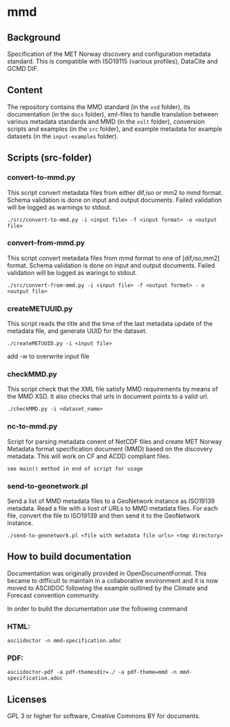 # mmd

## Background
Specification of the MET Norway discovery and configuration metadata
standard. This is compatible with ISO19115 (various profiles), DataCite
and GCMD DIF. 

## Content

The repository contains the MMD standard (in the `xsd` folder), its
documentation (in the `docs` folder), xml-files to handle translation
between various metadata standards and MMD (in the `xslt` folder),
conversion scripts and examples (in the `src` folder), and example
metadata for example datasets (in the `input-examples` folder).

## Scripts (src-folder)

### convert-to-mmd.py
This script convert metadata files from either dif,iso or mm2 to mmd format.
Schema validation is done on input and output documents. Failed validation will
be logged as warnings to stdout.

```
./src/convert-to-mmd.py -i <input file> -f <input format> -o <output file>
```

### convert-from-mmd.py
This script convert metadata files from mmd format to one of [dif,iso,mm2] format.
Schema validation is done on input and output documents. Failed validation
will be logged as warings to stdout.

```
./src/convert-from-mmd.py -i <input file> -f <output format> - o <output file>
```

### createMETUUID.py
This script reads the title and the time of the last metadata update of the
metadata file, and generate UUID for the dataset.

```
./createMETUUID.py -i <input file>
```

add -w to overwrite input file


### checkMMD.py
This script check that the XML file satisfy MMD requirements by means
of the MMD XSD. It also checks that urls in document points to a valid url.

```
./checkMMD.py -i <dataset_name>
```

### nc-to-mmd.py
Script for parsing metadata conent of NetCDF files and create MET Norway Metadata
format specification document (MMD) based on the discovery metadata.
This will work on CF and ACDD compliant files.

```
see main() method in end of script for usage
```

### send-to-geonetwork.pl
Send a list of MMD metadata files to a GeoNetwork instance as ISO19139 metadata.
Read a file with a liost of URLs to MMD metadata files. For each file, convert
the file to ISO19139 and then send it to the GeoNetwork instance.

```
./send-to-geonetwork.pl <file with metadata file urls> <tmp directory>
```

## How to build documentation
Documentation was originally provided in OpenDocumentFormat. This became
to difficult to maintain in a collaborative environment and it is now
moved to ASCIIDOC following the example outlined by the Climate and
Forecast convention community.

In order to build the documentation use the following command

### HTML:
```
asciidoctor -n mmd-specification.adoc
```

### PDF:
```
asciidoctor-pdf -a pdf-themesdir=./ -a pdf-theme=mmd -n mmd-specification.adoc
```    

## Licenses
GPL 3 or higher for software, Creative Commons BY for documents.
